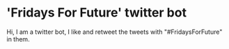 # 'Fridays For Future' twitter bot
Hi, I am a twitter bot, I like and retweet the tweets with "#FridaysForFuture" in them.
